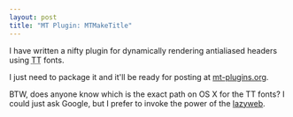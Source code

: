 ```yaml
---
layout: post
title: "MT Plugin: MTMakeTitle"
---
```


I have written a nifty plugin for dynamically rendering antialiased headers using <acronym title="TrueType">TT</acronym> fonts.

I just need to package it and it'll be ready for posting at <a href="http://mt-plugins.org/">mt-plugins.org</a>.

BTW, does anyone know which is the exact path on OS X for the TT fonts? I could just ask Google, but I prefer to invoke the power of the <a href="http://lazyweb.org/">lazyweb</a>.
